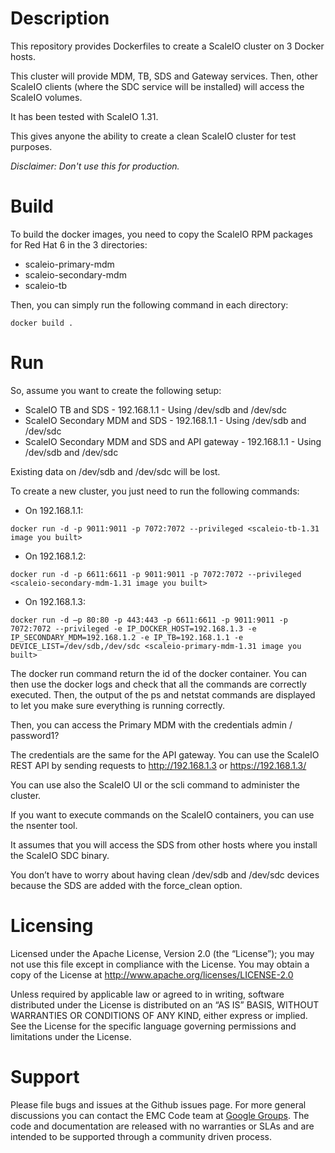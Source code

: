 # Description

This repository provides Dockerfiles to create a ScaleIO cluster on 3 Docker hosts.

This cluster will provide MDM, TB, SDS and Gateway services. Then, other ScaleIO clients (where the SDC service will be installed) will access the ScaleIO volumes.

It has been tested with ScaleIO 1.31.

This gives anyone the ability to create a clean ScaleIO cluster for test purposes.

*Disclaimer: Don't use this for production.*

# Build

To build the docker images, you need to copy the ScaleIO RPM packages for Red Hat 6 in the 3 directories:

- scaleio-primary-mdm
- scaleio-secondary-mdm
- scaleio-tb

Then, you can simply run the following command in each directory:

```
docker build .
```

# Run

So, assume you want to create the following setup:

-	ScaleIO TB and SDS - 192.168.1.1 - Using /dev/sdb and /dev/sdc
-	ScaleIO Secondary MDM and SDS - 192.168.1.1 - Using /dev/sdb and /dev/sdc
-	ScaleIO Secondary MDM and SDS and API gateway - 192.168.1.1 - Using /dev/sdb and /dev/sdc

Existing data on /dev/sdb and /dev/sdc will be lost.

To create a new cluster, you just need to run the following commands:

- On 192.168.1.1:
```
docker run -d -p 9011:9011 -p 7072:7072 --privileged <scaleio-tb-1.31 image you built>
```

-	On 192.168.1.2:
```
docker run -d -p 6611:6611 -p 9011:9011 -p 7072:7072 --privileged <scaleio-secondary-mdm-1.31 image you built>
```

- On 192.168.1.3:
```
docker run -d –p 80:80 -p 443:443 -p 6611:6611 -p 9011:9011 -p 7072:7072 --privileged -e IP_DOCKER_HOST=192.168.1.3 -e IP_SECONDARY_MDM=192.168.1.2 -e IP_TB=192.168.1.1 -e DEVICE_LIST=/dev/sdb,/dev/sdc <scaleio-primary-mdm-1.31 image you built>
```

The docker run command return the id of the docker container. You can then use the docker logs <id> and check that all the commands are correctly executed. Then, the output of the ps and netstat commands are displayed to let you make sure everything is running correctly.

Then, you can access the Primary MDM with the credentials admin / password1?

The credentials are the same for the API gateway. You can use the ScaleIO REST API by sending requests to http://192.168.1.3 or https://192.168.1.3/

You can use also the ScaleIO UI or the scli command to administer the cluster.

If you want to execute commands on the ScaleIO containers, you can use the nsenter tool.

It assumes that you will access the SDS from other hosts where you install the ScaleIO SDC binary.

You don’t have to worry about having clean /dev/sdb and /dev/sdc devices because the SDS are added with the force_clean option.

# Licensing

Licensed under the Apache License, Version 2.0 (the “License”); you may not use this file except in compliance with the License. You may obtain a copy of the License at <http://www.apache.org/licenses/LICENSE-2.0>

Unless required by applicable law or agreed to in writing, software distributed under the License is distributed on an “AS IS” BASIS, WITHOUT WARRANTIES OR CONDITIONS OF ANY KIND, either express or implied. See the License for the specific language governing permissions and limitations under the License.

# Support

Please file bugs and issues at the Github issues page. For more general discussions you can contact the EMC Code team at <a href="https://groups.google.com/forum/#!forum/emccode-users">Google Groups</a>. The code and documentation are released with no warranties or SLAs and are intended to be supported through a community driven process.
